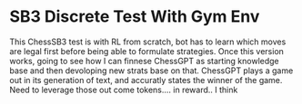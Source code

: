 # SB3 Discrete Test With Gym Env

This ChessSB3 test is with RL from scratch, bot has to learn which moves are legal first before being able to formulate strategies. Once this version works, going to see how I can finnese ChessGPT as starting knowledge base and then devoloping new strats base on that. ChessGPT plays a game out in its generation of text, and accuratly states the winner of the game. Need to leverage those out come tokens.... in reward.. I think 
